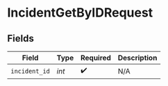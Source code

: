 # IncidentGetByIDRequest


## Fields

| Field              | Type               | Required           | Description        |
| ------------------ | ------------------ | ------------------ | ------------------ |
| `incident_id`      | *int*              | :heavy_check_mark: | N/A                |